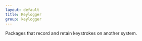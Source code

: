 ```yaml
---
layout: default
title: Keylogger
group: keylogger
---
```


Packages that record and retain keystrokes on another system.
